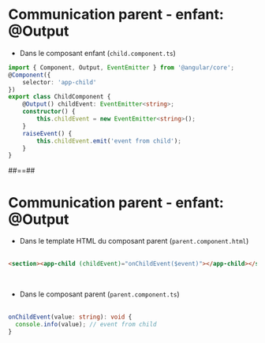 <!-- .slide: class="with-code inconsolata" -->

# Communication parent - enfant: @Output

- Dans le composant enfant (`child.component.ts`)

```typescript
import { Component, Output, EventEmitter } from '@angular/core';
@Component({
    selector: 'app-child'
})
export class ChildComponent {
    @Output() childEvent: EventEmitter<string>;
    constructor() {
        this.childEvent = new EventEmitter<string>();
    }
    raiseEvent() {
        this.childEvent.emit('event from child');
    }
}
```

<!-- .element: class="big-code" -->

##==##

<!-- .slide: class="with-code inconsolata" -->

# Communication parent - enfant: @Output

-   Dans le template HTML du composant parent (`parent.component.html`) <br/><br/>

```html
<section><app-child (childEvent)="onChildEvent($event)"></app-child></section>
```

<!-- .element: class="big-code" -->
<br/>

-   Dans le composant parent (`parent.component.ts`) <br/><br/>

```typescript
onChildEvent(value: string): void {
  console.info(value); // event from child
}
```

<!-- .element: class="big-code" -->
